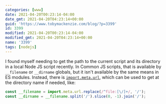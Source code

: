 ```yaml
---
categories: [www]
date: 2021-04-20T00:23:14-04:00
date_gmt: 2021-04-20T04:23:14+00:00
guid: 'https://www.tobymackenzie.com/blog/?p=3399'
id: 3399
modified: 2021-04-20T00:23:14-04:00
modified_gmt: 2021-04-20T04:23:14+00:00
name: '3399'
tags: [nodejs]
---
```


I found myself needing to get the path to the current script and its directory in a local Node JS script recently.  In Common JS scripts, that is available by `__filename` or `__dirname` globals, but it isn't available by the same means in ES modules.  Instead, there is [`import.meta.url`](https://nodejs.org/api/esm.html#esm_import_meta_url), which can be used to get at the directory name if needed, like:

``` js
const __filename = import.meta.url.replace(/^file:[\/]+/, '/');
const __dirname = __filename.split('/').slice(0, -1).join('/');
```
